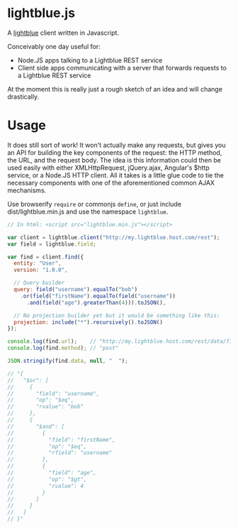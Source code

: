 # lightblue.js

A [lightblue](https://github.com/lightblue-platform) client written in Javascript.

Conceivably one day useful for:
- Node.JS apps talking to a Lightblue REST service
- Client side apps communicating with a server that forwards requests to a Lightblue REST service

At the moment this is really just a rough sketch of an idea and will change drastically.

# Usage

It does still sort of work! It won't actually make any requests, but gives you an API for building the key components of the request: the HTTP method, the URL, and the request body. The idea is this information could then be used easily with either XMLHttpRequest, jQuery.ajax, Angular's $http service, or a Node.JS HTTP client. All it takes is a little glue code to tie the necessary components with one of the aforementioned common AJAX mechanisms.

Use browserify `require` or commonjs `define`, or just include dist/lightblue.min.js and use the namespace `lightblue`.

```javascript
// In html: <script src="lightblue.min.js"></script>

var client = lightblue.client("http://my.lightblue.host.com/rest");
var field = lightblue.field;

var find = client.find({
  entity: "User",
  version: "1.0.0",

  // Query builder
  query: field("username").equalTo("bob")
    .or(field("firstName").equalTo(field("username"))
      .and(field("age").greaterThan(4))).toJSON(),

  // No projection builder yet but it would be something like this:
  projection: include("*").recursively().toJSON()
});

console.log(find.url);    // "http://my.lightblue.host.com/rest/data/find/User/1.0.0"
console.log(find.method); // "post"

JSON.stringify(find.data, null, "  ");

// "{
//   "$or": [
//     {
//       "field": "username",
//       "op": "$eq",
//       "rvalue": "bob"
//     },
//     {
//       "$and": [
//         {
//           "field": "firstName",
//           "op": "$eq",
//           "rfield": "username"
//         },
//         {
//           "field": "age",
//           "op": "$gt",
//           "rvalue": 4
//         }
//       ]
//     }
//   ]
// }"
```
